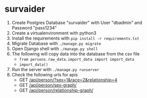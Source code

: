 # survaider

1.  Create Postgres Database "survaider" with User "dbadmin" and Password "pass1234"
2.  Create a virtualenvironment with python3
3.  Install the requirements with `pip install -r requirements.txt`
4.  Migrate Database with `./manage.py migrate`
4.  Open Django shell with `./manage.py shell`
5.  The following will copy data into the database from the csv file
    - `from persons.raw_data.import_data import import_data`
    - `import_data()`
6.  Run the server with `./manage.py runserver`
7.  Check the following urls for apis
    - GET [/api/person/?sex=1&race=2&relationship=4](/api/person/?sex=1&race=2&relationship=4)
    - GET [/api/person/sex-graph/](/api/person/sex-graph/)
    - GET [/api/person/relationship-graph/](/api/person/relationship-graph/)
